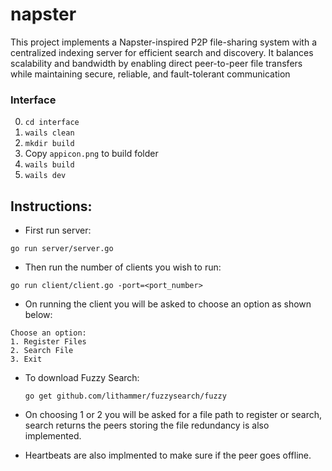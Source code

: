 # napster
This project implements a Napster-inspired P2P file-sharing system with a centralized indexing server for efficient search and discovery. It balances scalability and bandwidth by enabling direct peer-to-peer file transfers while maintaining secure, reliable, and fault-tolerant communication

### Interface
0. `cd interface`
1. `wails clean`
2. `mkdir build`
3. Copy `appicon.png` to build folder
4. `wails build`
5. `wails dev`

## Instructions:
- First run server: 
```
go run server/server.go
```

- Then run the number of clients you wish to run:
```
go run client/client.go -port=<port_number>
```

- On running the client you will be asked to choose an option as shown below:
```
Choose an option: 
1. Register Files
2. Search File
3. Exit
```

- To download Fuzzy Search:
  ```
  go get github.com/lithammer/fuzzysearch/fuzzy
  ```

- On choosing 1 or 2 you will be asked for a file path to register or search, search returns the peers storing the file redundancy is also implemented.

- Heartbeats are also implmented to make sure if the peer goes offline.